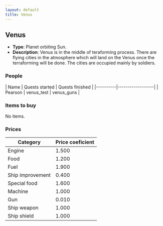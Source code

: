 ```yaml
---
layout: default
title: Venus
---
```


## Venus
* **Type**: Planet orbiting Sun.
* **Description**: Venus is in the middle of teraforming process. There are flying cities in the atmosphere which will land on the Venus once the terraforming will be done. The cities are occupied mainly by soldiers.
### People
| Name | Quests started | Quests finished |
|----------|------------------|
| Pearson | venus_test | venus_guns |
### Items to buy
No items.
### Prices
| Category | Price coeficient |
|----------|------------------|
| Engine | 1.500 |
| Food | 1.200 |
| Fuel | 1.900 |
| Ship improvement | 0.400 |
| Special food | 1.600 |
| Machine | 1.000 |
| Gun | 0.010 |
| Ship weapon | 1.000 |
| Ship shield | 1.000 |
